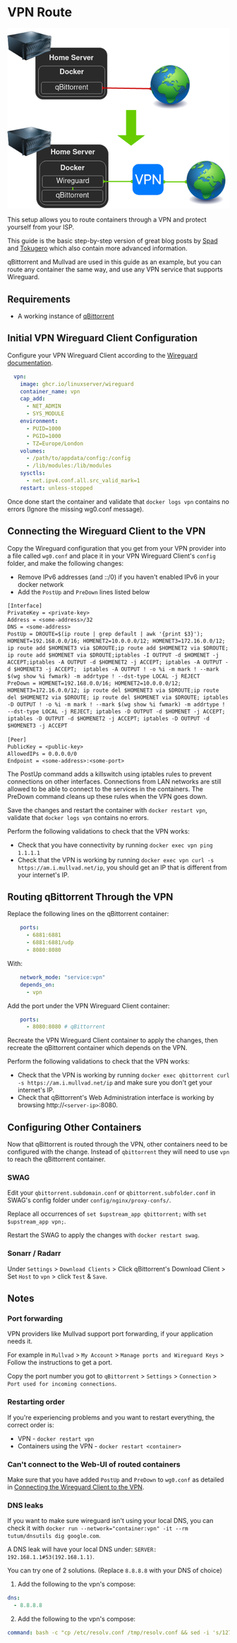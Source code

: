 # VPN Route
![VPN](images/vpn.png)

This setup allows you to route containers through a VPN and protect yourself from your ISP.

This guide is the basic step-by-step version of great blog posts by [Spad](https://spad.uk/wireguard-as-a-vpn-client-in-docker-using-pia/) and [Tokugero](https://bs.tokugero.com/books/wireguard/page/docker-compose-with-mullvad-wireguard-arbitrary-service) which also contain more advanced information.

qBittorrent and Mullvad are used in this guide as an example, but you can route any container the same way, and use any VPN service that supports Wireguard.

## Requirements

- A working instance of [qBittorrent](https://github.com/linuxserver/docker-qbittorrent)

## Initial VPN Wireguard Client Configuration

Configure your VPN Wireguard Client according to the [Wireguard documentation](https://github.com/linuxserver/docker-wireguard).

```YAML
  vpn:
    image: ghcr.io/linuxserver/wireguard
    container_name: vpn
    cap_add:
      - NET_ADMIN
      - SYS_MODULE
    environment:
      - PUID=1000
      - PGID=1000
      - TZ=Europe/London
    volumes:
      - /path/to/appdata/config:/config
      - /lib/modules:/lib/modules
    sysctls:
      - net.ipv4.conf.all.src_valid_mark=1
    restart: unless-stopped
```

Once done start the container and validate that `docker logs vpn` contains no errors (Ignore the missing wg0.conf message).

## Connecting the Wireguard Client to the VPN

Copy the Wireguard configuration that you get from your VPN provider into a file called `wg0.conf` and place it in your VPN Wireguard Client's `config` folder, and make the following changes:

- Remove IPv6 addresses (and ::/0) if you haven't enabled IPv6 in your docker network
- Add the `PostUp` and `PreDown` lines listed below
```Nginx
[Interface]
PrivateKey = <private-key>
Address = <some-address>/32
DNS = <some-address>
PostUp = DROUTE=$(ip route | grep default | awk '{print $3}'); HOMENET=192.168.0.0/16; HOMENET2=10.0.0.0/12; HOMENET3=172.16.0.0/12; ip route add $HOMENET3 via $DROUTE;ip route add $HOMENET2 via $DROUTE; ip route add $HOMENET via $DROUTE;iptables -I OUTPUT -d $HOMENET -j ACCEPT;iptables -A OUTPUT -d $HOMENET2 -j ACCEPT; iptables -A OUTPUT -d $HOMENET3 -j ACCEPT;  iptables -A OUTPUT ! -o %i -m mark ! --mark $(wg show %i fwmark) -m addrtype ! --dst-type LOCAL -j REJECT
PreDown = HOMENET=192.168.0.0/16; HOMENET2=10.0.0.0/12; HOMENET3=172.16.0.0/12; ip route del $HOMENET3 via $DROUTE;ip route del $HOMENET2 via $DROUTE; ip route del $HOMENET via $DROUTE; iptables -D OUTPUT ! -o %i -m mark ! --mark $(wg show %i fwmark) -m addrtype ! --dst-type LOCAL -j REJECT; iptables -D OUTPUT -d $HOMENET -j ACCEPT; iptables -D OUTPUT -d $HOMENET2 -j ACCEPT; iptables -D OUTPUT -d $HOMENET3 -j ACCEPT

[Peer]
PublicKey = <public-key>
AllowedIPs = 0.0.0.0/0
Endpoint = <some-address>:<some-port>
```
The PostUp command adds a killswitch using iptables rules to prevent connections on other interfaces. Connections from LAN networks are still allowed to be able to connect to the services in the containers.
The PreDown command cleans up these rules when the VPN goes down.

Save the changes and restart the container with `docker restart vpn`, validate that `docker logs vpn` contains no errors.

Perform the following validations to check that the VPN works:

- Check that you have connectivity by running `docker exec vpn ping 1.1.1.1`
- Check that the VPN is working by running `docker exec vpn curl -s https://am.i.mullvad.net/ip`, you should get an IP that is different from your internet's IP.

## Routing qBittorrent Through the VPN

Replace the following lines on the qBittorrent container:

```YAML
    ports:
      - 6881:6881
      - 6881:6881/udp
      - 8080:8080
```

With:

```YAML
    network_mode: "service:vpn"
    depends_on:
      - vpn
```

Add the port under the VPN Wireguard Client container:

```YAML
    ports:
      - 8080:8080 # qBittorrent
```

Recreate the VPN Wireguard Client container to apply the changes, then recreate the qBittorrent container which depends on the VPN.

Perform the following validations to check that the VPN works:

- Check that the VPN is working by running `docker exec qbittorrent curl -s https://am.i.mullvad.net/ip` and make sure you don't get your internet's IP.
- Check that qBittorrent's Web Administration interface is working by browsing http://`<server-ip>`:8080.

## Configuring Other Containers

Now that qBittorrent is routed through the VPN, other containers need to be configured with the change.
Instead of `qbittorrent` they will need to use `vpn` to reach the qBittorrent container.

### SWAG

Edit your `qbittorrent.subdomain.conf` or `qbittorrent.subfolder.conf` in SWAG's config folder under `config/nginx/proxy-confs/`.

Replace all occurrences of `set $upstream_app qbittorrent;` with `set $upstream_app vpn;`.

Restart the SWAG to apply the changes with `docker restart swag`.

### Sonarr / Radarr

Under `Settings` > `Download Clients` > Click qBittorrent's Download Client > Set `Host` to `vpn` > click `Test` & `Save`.

## Notes

### Port forwarding

VPN providers like Mullvad support port forwarding, if your application needs it.

For example in `Mullvad` > `My Account` > `Manage ports and Wireguard Keys` > Follow the instructions to get a port.

Copy the port number you got to `qBittorrent` > `Settings` > `Connection` > `Port used for incoming connections`.

### Restarting order

If you're experiencing problems and you want to restart everything, the correct order is:

- VPN - `docker restart vpn`
- Containers using the VPN - `docker restart <container>`

### Can't connect to the Web-UI of routed containers

Make sure that you have added `PostUp` and `PreDown` to `wg0.conf` as detailed in [Connecting the Wireguard Client to the VPN](https://gist.github.com/quietsy/fa1d6899af13bd7ea9dea4059d1a7a65#connecting-the-wireguard-client-to-the-vpn).

### DNS leaks

If you want to make sure wireguard isn't using your local DNS, you can check it with `docker run --network="container:vpn" -it --rm tutum/dnsutils dig google.com`.

A DNS leak will have your local DNS under: `SERVER: 192.168.1.1#53(192.168.1.1)`.

You can try one of 2 solutions. (Replace `8.8.8.8` with your DNS of choice)

1. Add the following to the vpn's compose:
  ```yaml
  dns:
    - 8.8.8.8
  ```

2. Add the following to the vpn's compose:
  ```yaml
  command: bash -c "cp /etc/resolv.conf /tmp/resolv.conf && sed -i 's/127.0.0.11/8.8.8.8/g' /tmp/resolv.conf && cp /tmp/resolv.conf /etc/resolv.conf && /init"
  ```